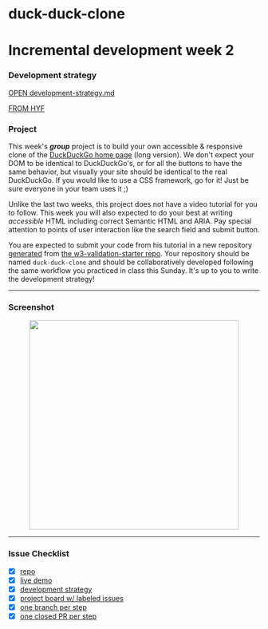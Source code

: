 # duck-duck-clone
# Incremental development week 2

### Development strategy
[OPEN development-strategy.md](development-strategy.md)  

[FROM HYF](https://github.com/HackYourFutureBelgium/incremental-development/blob/master/README.md#week-3)  

### Project

This week's _**group**_ project is to build your own accessible & responsive clone of the [DuckDuckGo home page](https://duckduckgo.com/?va=z&t=hr) (long version).  We don't expect your DOM to be identical to DuckDuckGo's, or for all the buttons to have the same behavior, but visually your site should be identical to the real DuckDuckGo.  If you would like to use a CSS framework, go for it! Just be sure everyone in your team uses it ;)

Unlike the last two weeks, this project does not have a video tutorial for you to follow. This week you will also expected to do your best at writing _accessible_ HTML including correct Semantic HTML and ARIA. Pay special attention to points of user interaction like the search field and submit button.

You are expected to submit your code from his tutorial in a new repository [generated](https://github.blog/2019-06-06-generate-new-repositories-with-repository-templates/) from [the w3-validation-starter repo](https://github.com/HackYourFutureBelgium/w3-validation-template).  Your repository should be named `duck-duck-clone` and should be collaboratively developed following the same workflow you practiced in class this Sunday.  It's up to you to write the development strategy!

---

### Screenshot
<p align="center">
<img src="https://github.com/bermarte/duck-duck-clone/blob/master/imgs/DuckDuckGo.png" width="420">
</p>

---

### Issue Checklist

- [x] [repo](https://github.com/bermarte/duck-duck-clone)
- [x] [live demo](https://bermarte.github.io/duck-duck-clone)
- [x] [development strategy](https://github.com/bermarte/duck-duck-clone/blob/master/development-strategy.md)
- [x] [project board w/ labeled issues](https://github.com/bermarte/duck-duck-clone/projects/1)
- [x] [one branch per step](https://github.com/bermarte/duck-duck-clone/branches)
- [x] [one closed PR per step](https://github.com/bermarte/duck-duck-clone/pulls)
